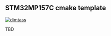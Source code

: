 STM32MP157C cmake template
----

[![dimtass](https://circleci.com/gh/dimtass/stm32mp1-cmake-template.svg?style=svg)](https://circleci.com/gh/dimtass/stm32f4xx-cmake-template)

TBD